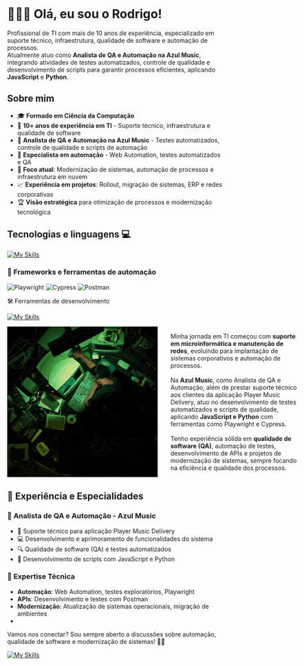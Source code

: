 # 🧑🏽‍💻 Olá, eu sou o Rodrigo!

<p align="left">
  Profissional de TI com mais de 10 anos de experiência, especializado em suporte técnico, infraestrutura, qualidade de software e automação de processos. <br>
  Atualmente atuo como <strong>Analista de QA e Automação na Azul Music</strong>, integrando atividades de testes automatizados, controle de qualidade e desenvolvimento de scripts para garantir processos eficientes, aplicando <strong>JavaScript</strong> e <strong>Python</strong>.
</p>

## Sobre mim

- 🎓 **Formado em Ciência da Computação**
- 💼 **10+ anos de experiência em TI** - Suporte técnico, infraestrutura e qualidade de software
- 🎵 **Analista de QA e Automação na Azul Music** - Testes automatizados, controle de qualidade e scripts de automação
- 🔧 **Especialista em automação** - Web Automation, testes automatizados e QA
- 🚀 **Foco atual**: Modernização de sistemas, automação de processos e infraestrutura em nuvem
- 📈 **Experiência em projetos**: Rollout, migração de sistemas, ERP e redes corporativas
- 🏆 **Visão estratégica** para otimização de processos e modernização tecnológica

## Tecnologias e linguagens 💻
[![My Skills](https://skillicons.dev/icons?i=python,js,html,mongodb)](https://skillicons.dev)

### 🚀 Frameworks e ferramentas de automação
<p>
  <img src="https://raw.githubusercontent.com/marwin1991/profile-technology-icons/refs/heads/main/icons/playwright.png" alt="Playwright" width="40" height="40"/>
  <img src="https://raw.githubusercontent.com/marwin1991/profile-technology-icons/refs/heads/main/icons/cypress.png" alt="Cypress" width="40" height="40"/>
  <img src="https://raw.githubusercontent.com/marwin1991/profile-technology-icons/refs/heads/main/icons/postman.png" alt="Postman" width="40" height="40"/>
</p
- 🎭 **Playwright** - Automação moderna de testes web
- 🔍 **Cypress** - Testes end-to-end
- 🐍 **Requests** - Biblioteca Python para requisições HTTP
- 🐼 **Pandas** - Manipulação e análise de dados
- 📡 **Postman** - Desenvolvimento e testes de APIs

## 🛠️ Ferramentas de desenvolvimento
[![My Skills](https://skillicons.dev/icons?i=git,github,vscode,docker,linux,windows)](https://skillicons.dev)

<div style="display: flex; flex-wrap: nowrap; align-items: flex-start; justify-content: flex-start; gap: 30px;">

  <div style="flex: 0 0 350px; text-align: center;">
    <img 
      src="./images/neo-is-sleeping-matrix.gif" 
      alt="Matrix Neo sleeping" 
      style="width: 100%; max-width: 350px; height: auto; display: inline-block;"
    >
  </div>

  <div style="flex: 1; text-align: left; min-width: 300px;">
    <p>
      Minha jornada em TI começou com <strong>suporte em microinformática e manutenção de redes</strong>, evoluindo para implantação de sistemas corporativos e automação de processos.<br><br>
      Na <strong>Azul Music</strong>, como Analista de QA e Automação, além de prestar suporte técnico aos clientes da aplicação Player Music Delivery, atuo no desenvolvimento de testes automatizados e scripts de qualidade, aplicando <strong>JavaScript e Python</strong> com ferramentas como Playwright e Cypress.<br><br>
      Tenho experiência sólida em <strong>qualidade de software (QA)</strong>, automação de testes, desenvolvimento de APIs e projetos de modernização de sistemas, sempre focando na eficiência e qualidade dos processos.
    </p>
  </div>

</div>

## 🎯 Experiência e Especialidades

### 🏢 **Analista de QA e Automação - Azul Music**
- 🎵 Suporte técnico para aplicação Player Music Delivery
- 💻 Desenvolvimento e aprimoramento de funcionalidades do sistema
- 🔍 Qualidade de software (QA) e testes automatizados
- 🐍 Desenvolvimento de scripts com JavaScript e Python

### 🔧 **Expertise Técnica**
- **Automação**: Web Automation, testes exploratórios, Playwright
- **APIs**: Desenvolvimento e testes com Postman
- **Modernização**: Atualização de sistemas operacionais, migração de ambientes
- 

<p align="left">
  Vamos nos conectar? Sou sempre aberto a discussões sobre automação, qualidade de software e modernização de sistemas! 💌✨
</p>

[![My Skills](https://skillicons.dev/icons?i=gmail,linkedin,github)](https://skillicons.dev)
